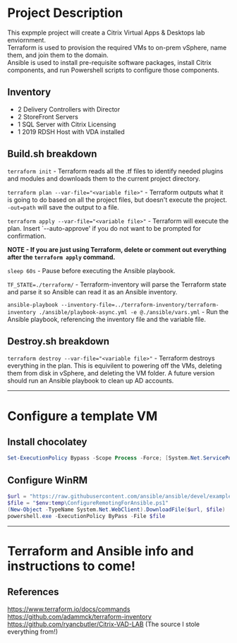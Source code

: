 # Project Description
This expmple project will create a Citrix Virtual Apps & Desktops lab enviornment.\
Terraform is used to provision the required VMs to on-prem vSphere, name them, and join them to the domain.\
Ansible is used to install pre-requisite software packages, install Citrix components, and run Powershell scripts to configure those components.

## Inventory
- 2 Delivery Controllers with Director
- 2 StoreFront Servers
- 1 SQL Server with Citrix Licensing
- 1 2019 RDSH Host with VDA installed

## Build.sh breakdown
`terraform init` - Terraform reads all the .tf files to identify needed plugins and modules and downloads them to the current project directory.

`terraform plan --var-file="<variable file>"` - Terraform outputs what it is going to do based on all the project files, but doesn't execute the project. `-out=path` will save the output to a file.

`terraform apply --var-file="<variable file>"` - Terraform will execute the plan. Insert `--auto-approve' if you do not want to be prompted for confirmation.

 **NOTE - If you are just using Terraform, delete or comment out everything after the `terraform apply` command.**

`sleep 60s` - Pause before executing the Ansible playbook.

`TF_STATE=./terraform/` - Terraform-inventory will parse the Terraform state and parse it so Ansible can read it as an Ansible inventory.

`ansible-playbook --inventory-file=../terraform-inventory/terraform-inventory ./ansible/playbook-async.yml -e @./ansible/vars.yml` - Run the Ansible playbook, referencing the inventory file and the variable file.

## Destroy.sh breakdown
`terraform destroy --var-file="<variable file>"` - Terraform destroys everything in the plan.  This is equivilent to powering off the VMs, deleting them from disk in vSphere, and deleting the VM folder.  A future version should run an Ansible playbook to clean up AD accounts.
 
---

# Configure a template VM

## Install chocolatey
```powershell
Set-ExecutionPolicy Bypass -Scope Process -Force; [System.Net.ServicePointManager]::SecurityProtocol = [System.Net.ServicePointManager]::SecurityProtocol -bor 3072; iex ((New-Object System.Net.WebClient).DownloadString('https://chocolatey.org/install.ps1'))
```

## Configure WinRM
```powershell
$url = "https://raw.githubusercontent.com/ansible/ansible/devel/examples/scripts/ConfigureRemotingForAnsible.ps1"
$file = "$env:temp\ConfigureRemotingForAnsible.ps1"
(New-Object -TypeName System.Net.WebClient).DownloadFile($url, $file)
powershell.exe -ExecutionPolicy ByPass -File $file
``` 

---
 
# Terraform and Ansible info and instructions to come!

## References
https://www.terraform.io/docs/commands \
https://github.com/adammck/terraform-inventory \
https://github.com/ryancbutler/Citrix-VAD-LAB (The source I stole everything from!)
